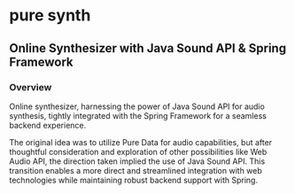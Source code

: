 # pure synth

## Online Synthesizer with Java Sound API & Spring Framework

### Overview
Online synthesizer, harnessing the power of Java Sound API for audio synthesis, tightly integrated with the Spring Framework for a seamless backend experience.

The original idea was to utilize Pure Data for audio capabilities, but after thoughtful consideration and exploration of other possibilities like Web Audio API, the direction taken implied the use of Java Sound API. This transition enables a more direct and streamlined integration with web technologies while maintaining robust backend support with Spring.
